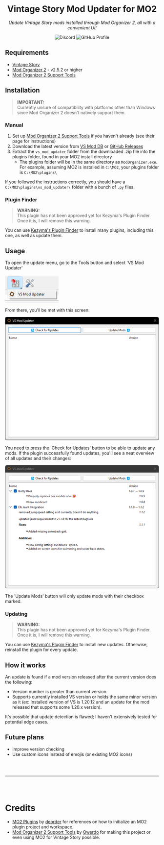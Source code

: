 <center>
<h1> Vintage Story Mod Updater for MO2 </h1>

<p><i>Update Vintage Story mods installed through Mod Organizer 2, all with a convenient UI!</i></p>

<img alt="Discord" src="https://img.shields.io/discord/532779726343897104?style=flat&logo=discord&label=Discord&color=%237289da&link=https%3A%2F%2Fdiscord.gg%2FsWVexFEWNZ">
<img alt="GitHub Profile" src="https://img.shields.io/badge/GitHub-gray?style=flat&logo=github&link=https%3A%2F%2Fgithub.com%2Fmosharky">

</center>

<h2>Requirements</h2>
<ul>
    <li><a href="https://www.vintagestory.at/">Vintage Story</a></li>
    <li><a href="https://github.com/ModOrganizer2/modorganizer/releases">Mod Organizer 2</a> - v2.5.2 or higher</li>
    <li><a href="https://mods.vintagestory.at/vsmosupportplugin">Mod Organizer 2 Support Tools</a></li>
</ul>


<h2>Installation</h2>

<blockquote>
<strong>IMPORTANT:</strong><br>
Currently unsure of compatibility with platforms other than Windows since Mod Organizer 2 doesn't natively support them.
</blockquote>

<h3>Manual</h3>
<ol>
    <li>Set up <a href="https://mods.vintagestory.at/vsmosupportplugin">Mod Organizer 2 Support Tools</a> if you haven't already (see their page for instructions)</li>
    <li>Download the latest version from <a href="https://mods.vintagestory.at/">VS Mod DB</a> or <a href="https://github.com/mosharky/MO2-VS-Mod-Updater/releases">GitHub Releases</a></li>
    <li>Extract the <code>vs_mod_updater</code> folder from the downloaded .zip file into the plugins folder, found in your MO2 install directory
        <ul>
            <li>The plugins folder will be in the same directory as <code>ModOrganizer.exe</code>. For example, assuming MO2 is installed in <code>C:\MO2</code>, your plugins folder is <code>C:\MO2\plugins\</code></li>
        </ul>
    </li>
</ol>

<p>If you followed the instructions correctly, you should have a <code>C:\MO2\plugins\vs_mod_updater\</code> folder with a bunch of <code>.py</code> files.</p>

<h3>Plugin Finder</h3>
<blockquote>
<strong>WARNING:</strong><br>
This plugin has not been approved yet for Kezyma's Plugin Finder. Once it is, I will remove this warning.
</blockquote>

<p>You can use <a href="https://kezyma.github.io/?p=pluginfinder">Kezyma's Plugin Finder</a> to install many plugins, including this one, as well as update them.</p>


<h2>Usage</h2>
<p>To open the update menu, go to the Tools button and select 'VS Mod Updater'</p>
<img src="https://raw.githubusercontent.com/mosharky/MO2-VS-Mod-Updater/refs/heads/main/assets/plugin_dropdown.png" alt="Plugin dropdown">

<p>From there, you'll be met with this screen:</p>
<img src="https://raw.githubusercontent.com/mosharky/MO2-VS-Mod-Updater/refs/heads/main/assets/plugin_ui.png" alt="Plugin UI">

<p>You need to press the 'Check for Updates' button to be able to update any mods. If the plugin successfully found updates, you'll see a neat overview of all updates and their changes:</p>
<img src="https://raw.githubusercontent.com/mosharky/MO2-VS-Mod-Updater/refs/heads/main/assets/updates_found.png" alt="Updates found">

<p>The 'Update Mods' button will only update mods with their checkbox marked.</p>

<h3>Updating</h3>
<blockquote>
<strong>WARNING:</strong><br>
This plugin has not been approved yet for Kezyma's Plugin Finder. Once it is, I will remove this warning.
</blockquote>

<p>You can use <a href="https://kezyma.github.io/?p=pluginfinder">Kezyma's Plugin Finder</a> to install new updates. Otherwise, reinstall the plugin for every update.</p>


<h2>How it works</h2>
<p>An update is found if a mod version released after the current version does the following:</p>
<ul>
    <li>Version number is greater than current version</li>
    <li>Supports currently installed VS version or holds the same minor version as it (ex: Installed version of VS is 1.20.12 and an update for the mod released that supports some 1.20.x version).</li>
</ul>

<p>It's possible that update detection is flawed; I haven't extensively tested for potential edge cases.</p>

<h2>Future plans</h2>
<ul>
    <li>Improve version checking</li>
    <li>Use custom icons instead of emojis (or existing MO2 icons)</li>
</ul>

<br>
<br>

<hr>

<br>
<br>

<h1>Credits</h1>
<ul>
    <li><a href="https://github.com/deorder/mo2-plugins">MO2 Plugins</a> by <a href="https://github.com/deorder">deorder</a> for references on how to initialize an MO2 plugin project and workspace.</li>
    <li><a href="https://mods.vintagestory.at/vsmosupportplugin">Mod Organizer 2 Support Tools</a> by <a href="https://mods.vintagestory.at/show/user/adf3da0e8b6165d9e974">Qwerdo</a> for making this project or even using MO2 for Vintage Story possible.</li>
</ul>